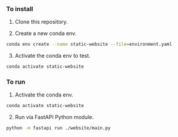 ### To install
1. Clone this repository.

2. Create a new conda env.
```bash
conda env create --name static-website --file=environment.yaml
```

3. Activate the conda env to test.
```bash
conda activate static-website
```

### To run
1. Activate the conda env.
```bash
conda activate static-website
```

2. Run via FastAPI Python module.
```bash
python -m fastapi run ./website/main.py
```
